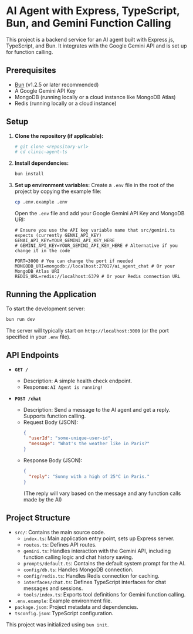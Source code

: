 # AI Agent with Express, TypeScript, Bun, and Gemini Function Calling

This project is a backend service for an AI agent built with Express.js, TypeScript, and Bun. It integrates with the Google Gemini API and is set up for function calling.

## Prerequisites

- [Bun](https://bun.sh) (v1.2.5 or later recommended)
- A Google Gemini API Key
- MongoDB (running locally or a cloud instance like MongoDB Atlas)
- Redis (running locally or a cloud instance)

## Setup

1.  **Clone the repository (if applicable):**

    ```bash
    # git clone <repository-url>
    # cd clinic-agent-ts
    ```

2.  **Install dependencies:**

    ```bash
    bun install
    ```

3.  **Set up environment variables:**
    Create a `.env` file in the root of the project by copying the example file:

    ```bash
    cp .env.example .env
    ```

    Open the `.env` file and add your Google Gemini API Key and MongoDB URI:

    ```env
    # Ensure you use the API key variable name that src/gemini.ts expects (currently GENAI_API_KEY)
    GENAI_API_KEY=YOUR_GEMINI_API_KEY_HERE
    # GEMINI_API_KEY=YOUR_GEMINI_API_KEY_HERE # Alternative if you change it in the code

    PORT=3000 # You can change the port if needed
    MONGODB_URI=mongodb://localhost:27017/ai_agent_chat # Or your MongoDB Atlas URI
    REDIS_URL=redis://localhost:6379 # Or your Redis connection URL
    ```

## Running the Application

To start the development server:

```bash
bun run dev
```

The server will typically start on `http://localhost:3000` (or the port specified in your `.env` file).

## API Endpoints

- **`GET /`**

  - Description: A simple health check endpoint.
  - Response: `AI Agent is running!`

- **`POST /chat`**
  - Description: Send a message to the AI agent and get a reply. Supports function calling.
  - Request Body (JSON):
    ```json
    {
      "userId": "some-unique-user-id",
      "message": "What's the weather like in Paris?"
    }
    ```
  - Response Body (JSON):
    ```json
    {
      "reply": "Sunny with a high of 25°C in Paris."
    }
    ```
    (The reply will vary based on the message and any function calls made by the AI)

## Project Structure

- `src/`: Contains the main source code.
  - `index.ts`: Main application entry point, sets up Express server.
  - `routes.ts`: Defines API routes.
  - `gemini.ts`: Handles interaction with the Gemini API, including function calling logic and chat history saving.
  - `prompts/default.ts`: Contains the default system prompt for the AI.
  - `config/db.ts`: Handles MongoDB connection.
  - `config/redis.ts`: Handles Redis connection for caching.
  - `interfaces/chat.ts`: Defines TypeScript interfaces for chat messages and sessions.
  - `tools/index.ts`: Exports tool definitions for Gemini function calling.
- `.env.example`: Example environment file.
- `package.json`: Project metadata and dependencies.
- `tsconfig.json`: TypeScript configuration.

This project was initialized using `bun init`.
